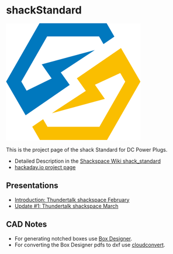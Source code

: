 # shackStandard

![logo](./logo/Logo_Shack_Standard_farbe.svg)

This is the project page of the shack Standard for DC Power Plugs.

* Detailed Description in the [Shackspace Wiki shack_standard](http://shackspace.de/wiki/doku.php?id=project:shack_standard)
* [hackaday.io project page]( https://hackaday.io/project/19389/ )

## Presentations

* [Introduction: Thundertalk shackspace February]( https://shackspace.github.io/shack-Standard/shack-standard_thundertalk-2017-02-18.html )
* [Update #1: Thundertalk shackspace March]( https://shackspace.github.io/shack-Standard/shack-standard_update-2017-03-25.html )

## CAD Notes

* For generating notched boxes use [Box Designer](http://boxdesigner.connectionlab.org/).
* For converting the Box Designer pdfs to dxf use [cloudconvert](https://cloudconvert.com/pdf-to-dxf).
